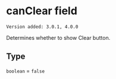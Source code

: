 # canClear field

`Version added: 3.0.1, 4.0.0`

Determines whether to show Clear button.

## Type

`boolean` = `false`
